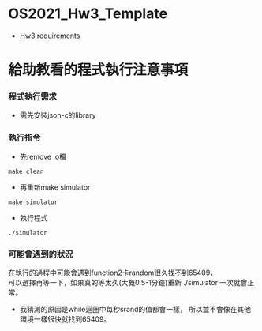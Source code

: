 # OS2021_Hw3_Template
* [Hw3 requirements](https://docs.google.com/presentation/d/1UFuPUwd17Hogh5Vp8GZbnrLRAddGvC1j/edit#slide=id.p3)

# 給助教看的程式執行注意事項

### 程式執行需求
* 需先安裝json-c的library  

### 執行指令

* 先remove .o檔
```
make clean
```
* 再重新make simulator
```
make simulator
```
* 執行程式
```
./simulator
```
### 可能會遇到的狀況
在執行的過程中可能會遇到function2卡random很久找不到65409，   
可以選擇再等一下，如果真的等太久(大概0.5-1分鐘)重新 ./simulator 一次就會正常。
* 我猜測的原因是while迴圈中每秒srand的值都會一樣，
所以並不會像在其他環境一樣很快就找到65409。
